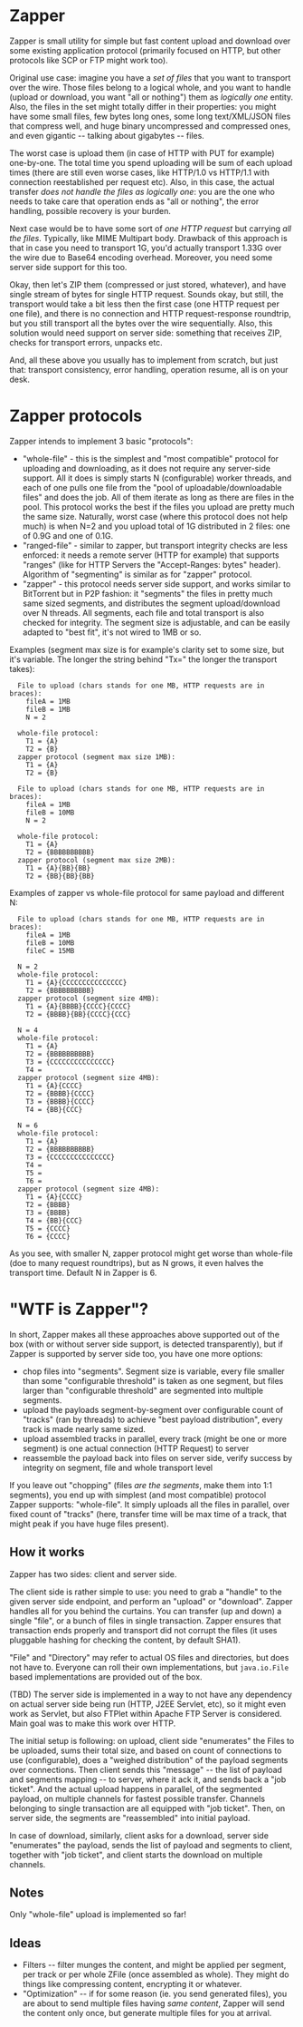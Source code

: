 Zapper
======

Zapper is small utility for simple but fast content upload and download over some existing application protocol (primarily focused on HTTP, but other protocols like SCP or FTP might work too).

Original use case: imagine you have a _set of files_ that you want to transport over the wire. Those files belong to a logical whole, and you want to handle (upload or download, you want "all or nothing") them as _logically one_ entity. Also, the files in the set might totally differ in their properties: you might have some small files, few bytes long ones, some long text/XML/JSON files that compress well, and huge binary uncompressed and compressed ones, and even gigantic -- talking about gigabytes -- files.

The worst case is upload them (in case of HTTP with PUT for example) one-by-one. The total time you spend uploading will be sum of each upload times (there are still even worse cases, like HTTP/1.0 vs HTTP/1.1 with connection reestablished per request etc). Also, in this case, the actual transfer _does not handle the files as logically one_: you are the one who needs to take care that operation ends as "all or nothing", the error handling, possible recovery is your burden.

Next case would be to have some sort of _one HTTP request_ but carrying _all the files_. Typically, like MIME Multipart body. Drawback of this approach is that in case you need to transport 1G, you'd actually transport 1.33G over the wire due to Base64 encoding overhead. Moreover, you need some
server side support for this too.

Okay, then let's ZIP them (compressed or just stored, whatever), and have single stream of bytes for single HTTP request. Sounds okay, but still, the transport would take a bit less then the first case (one HTTP request per one file), and there is no connection and HTTP request-response roundtrip,
but you still transport all the bytes over the wire sequentially. Also, this solution would need support on server side: something that receives ZIP, checks for transport errors, unpacks etc.

And, all these above you usually has to implement from scratch, but just that: transport consistency, error handling, operation resume, all is on your desk.

Zapper protocols
================

Zapper intends to implement 3 basic "protocols":

* "whole-file" - this is the simplest and "most compatible" protocol for uploading and downloading, as it does not require any server-side support. All it does is simply starts N (configurable) worker threads, and each of one pulls one file from the "pool of uploadable/downloadable files" and does the job.
All of them iterate as long as there are files in the pool. This protocol works the best if the files you upload are pretty much the same size. Naturally, worst case (where this protocol does not help much) is when N=2 and you upload total of 1G distributed in 2 files: one of 0.9G and one of 0.1G.
* "ranged-file" - similar to zapper, but transport integrity checks are less enforced: it needs a remote server (HTTP for example) that supports "ranges" (like for HTTP Servers the "Accept-Ranges: bytes" header). Algorithm of "segmenting" is similar as for "zapper" protocol.
* "zapper" - this protocol needs server side support, and works similar to BitTorrent but in P2P fashion: it "segments" the files in pretty much same sized segments, and distributes the segment upload/download over N threads. All segments, each file and total transport is also checked for integrity. The segment size is adjustable, and can be easily adapted to "best fit", it's not wired to 1MB or so.

Examples (segment max size is for example's clarity set to some size, but it's variable. The longer the string behind "Tx=" the longer the transport takes):

```
  File to upload (chars stands for one MB, HTTP requests are in braces):
    fileA = 1MB
    fileB = 1MB
    N = 2
    
  whole-file protocol:
    T1 = {A}
    T2 = {B}
  zapper protocol (segment max size 1MB):
    T1 = {A}
    T2 = {B}
```

```
  File to upload (chars stands for one MB, HTTP requests are in braces):
    fileA = 1MB
    fileB = 10MB
    N = 2

  whole-file protocol:
    T1 = {A}
    T2 = {BBBBBBBBBB}
  zapper protocol (segment max size 2MB):
    T1 = {A}{BB}{BB}
    T2 = {BB}{BB}{BB}
```

Examples of zapper vs whole-file protocol for same payload and different N:

```
  File to upload (chars stands for one MB, HTTP requests are in braces):
    fileA = 1MB
    fileB = 10MB
    fileC = 15MB

  N = 2
  whole-file protocol:
    T1 = {A}{CCCCCCCCCCCCCCC}
    T2 = {BBBBBBBBBB}
  zapper protocol (segment size 4MB):
    T1 = {A}{BBBB}{CCCC}{CCCC}
    T2 = {BBBB}{BB}{CCCC}{CCC}

  N = 4
  whole-file protocol:
    T1 = {A}
    T2 = {BBBBBBBBBB}
    T3 = {CCCCCCCCCCCCCCC}
    T4 =
  zapper protocol (segment size 4MB):
    T1 = {A}{CCCC}
    T2 = {BBBB}{CCCC}
    T3 = {BBBB}{CCCC}
    T4 = {BB}{CCC}

  N = 6
  whole-file protocol:
    T1 = {A}
    T2 = {BBBBBBBBBB}
    T3 = {CCCCCCCCCCCCCCC}
    T4 =
    T5 =
    T6 =
  zapper protocol (segment size 4MB):
    T1 = {A}{CCCC}
    T2 = {BBBB}
    T3 = {BBBB}
    T4 = {BB}{CCC}
    T5 = {CCCC}
    T6 = {CCCC}
```

As you see, with smaller N, zapper protocol might get worse than whole-file (doe to many request roundtrips), but as N grows, it even halves the transport time. Default N in Zapper is 6.

"WTF is Zapper"?
====

In short, Zapper makes all these approaches above supported out of the box (with or without server side support, is detected transparently), but if Zapper is supported by server side too, you have one more options:

* chop files into "segments". Segment size is variable, every file smaller than some "configurable threshold" is taken as one segment, but files larger than "configurable threshold" are segmented into multiple segments.
* upload the payloads segment-by-segment over configurable count of "tracks" (ran by threads) to achieve "best payload distribution", every track is made nearly same sized.
* upload assembled tracks in parallel, every track (might be one or more segment) is one actual connection (HTTP Request) to server
* reassemble the payload back into files on server side, verify success by integrity on segment, file and whole transport level

If you leave out "chopping" (files _are the segments_, make them into 1:1 segments), you end up with simplest (and most compatible) protocol Zapper supports: "whole-file". It simply uploads all the files in parallel, over fixed count of "tracks" (here, transfer time will be max time of a track, that might peak if you have huge files present).

How it works
------------

Zapper has two sides: client and server side.

The client side is rather simple to use: you need to grab a "handle" to the given server side endpoint, and perform an "upload" or "download". Zapper handles all for you behind the curtains. You can transfer (up and down) a single "file", or a bunch of files in single transaction. Zapper ensures that transaction ends properly and transport did not corrupt the files (it uses pluggable hashing for checking the content, by default SHA1).

"File" and "Directory" may refer to actual OS files and directories, but does not have to. Everyone can roll their own implementations, but `java.io.File` based implementations are provided out of the box.

(TBD) The server side is implemented in a way to not have any dependency on actual server side being run (HTTP, J2EE Servlet, etc), so it might even work as Servlet, but also FTPlet within Apache FTP Server is considered. Main goal was to make this work over HTTP.

The initial setup is following: on upload, client side "enumerates" the Files to be uploaded, sums their total size, and based on count of connections to use (configurable), does a "weighed distribution" of the payload segments over connections. Then client sends this "message" -- the list of payload and segments mapping -- to server, where it ack it, and sends back a "job ticket". And the actual upload happens in parallel, of the segmented payload, on multiple channels for fastest possible transfer. Channels belonging to single transaction are all equipped with "job ticket". Then, on server side, the segments are "reassembled" into initial payload.

In case of download, similarly, client asks for a download, server side "enumerates" the payload, sends the list of payload and segments to client, together with "job ticket", and client starts the download on multiple channels.

Notes
-----

Only "whole-file" upload is implemented so far!


Ideas
-----

* Filters -- filter munges the content, and might be applied per segment, per track or per whole ZFile (once assembled as whole). They might do things like compressing content, encrypting it or whatever.
* "Optimization" -- if for some reason (ie. you send generated files), you are about to send multiple files having _same content_, Zapper will send the content only once, but generate multiple files for you at arrival.
